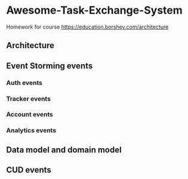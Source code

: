 # Awesome-Task-Exchange-System
Homework for course https://education.borshev.com/architecture
## Architecture
## Event Storming events
### Auth events
### Tracker events
### Account events
### Analytics events
## Data model and domain model
## CUD events
